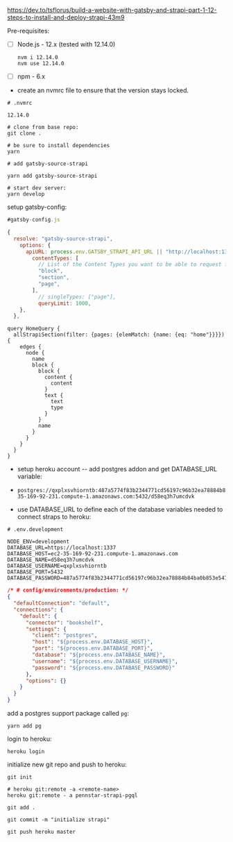 https://dev.to/tsflorus/build-a-website-with-gatsby-and-strapi-part-1-12-steps-to-install-and-deploy-strapi-43m9

Pre-requisites:

- [ ] Node.js - 12.x (tested with 12.14.0)

  ```shell
  nvm i 12.14.0
  nvm use 12.14.0
  ```

- [ ] npm - 6.x

- create an nvmrc file to ensure that the version stays locked.

```
# .nvmrc

12.14.0
```

```shell
# clone from base repo:
git clone .
```

```shell
# be sure to install dependencies
yarn
```

```shell
# add gatsby-source-strapi

yarn add gatsby-source-strapi
```

```shell
# start dev server:
yarn develop
```

setup gatsby-config:

```js
#gatsby-config.js

{
  resolve: "gatsby-source-strapi",
    options: {
      apiURL: process.env.GATSBY_STRAPI_API_URL || "http://localhost:1337",
        contentTypes: [
          // List of the Content Types you want to be able to request from Gatsby.
          "block",
          "section",
          "page",
        ],
          // singleTypes: ["page"],
          queryLimit: 1000,
    },
  },
```

```xquery
query HomeQuery {
  allStrapiSection(filter: {pages: {elemMatch: {name: {eq: "home"}}}}) {
    edges {
      node {
        name
        block {
          block {
            content {
              content
            }
            text {
              text
              type
            }
          }
          name
        }
      }
    }
  }
}
```

- setup heroku account -- add postgres addon and get DATABASE_URL variable:

- ```shell
  postgres://qxplxsvhiorntb:487a5774f83b2344771cd56197c96b32ea78884b84ba0b853e5470245a22a5dd@ec2-35-169-92-231.compute-1.amazonaws.com:5432/d58eq3h7umcdvk
  ```

- use DATABASE_URL to define each of the database variables needed to connect straps to heroku:

```
# .env.development

NODE_ENV=development
DATABASE_URL=https://localhost:1337
DATABASE_HOST=ec2-35-169-92-231.compute-1.amazonaws.com
DATABASE_NAME=d58eq3h7umcdvk
DATABASE_USERNAME=qxplxsvhiorntb
DATABASE_PORT=5432
DATABASE_PASSWORD=487a5774f83b2344771cd56197c96b32ea78884b84ba0b853e5470245a22a5dd
```

```json
/* # config/environments/production: */
{
  "defaultConnection": "default",
  "connections": {
    "default": {
      "connector": "bookshelf",
      "settings": {
        "client": "postgres",
        "host": "${process.env.DATABASE_HOST}",
        "port": "${process.env.DATABASE_PORT}",
        "database": "${process.env.DATABASE_NAME}",
        "username": "${process.env.DATABASE_USERNAME}",
        "password": "${process.env.DATABASE_PASSWORD}"
      },
      "options": {}
    }
  }
}
```

add a postgres support package called `pg`:

```shell
yarn add pg
```

login to heroku:

```shell
heroku login
```

initialize new git repo and push to heroku:

```shell
git init

# heroku git:remote -a <remote-name>
heroku git:remote - a pennstar-strapi-pgql

git add .

git commit -m "initialize strapi"

git push heroku master
```
